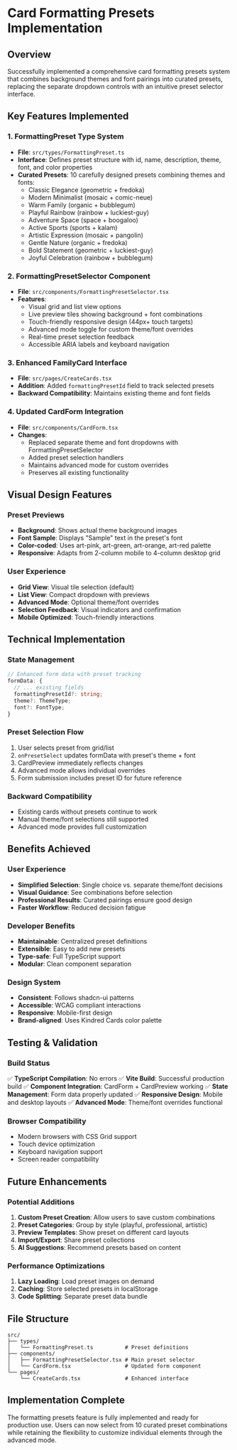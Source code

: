 # Card Formatting Presets Implementation

## Overview
Successfully implemented a comprehensive card formatting presets system that combines background themes and font pairings into curated presets, replacing the separate dropdown controls with an intuitive preset selector interface.

## Key Features Implemented

### 1. FormattingPreset Type System
- **File**: `src/types/FormattingPreset.ts`
- **Interface**: Defines preset structure with id, name, description, theme, font, and color properties
- **Curated Presets**: 10 carefully designed presets combining themes and fonts:
  - Classic Elegance (geometric + fredoka)
  - Modern Minimalist (mosaic + comic-neue)
  - Warm Family (organic + bubblegum)
  - Playful Rainbow (rainbow + luckiest-guy)
  - Adventure Space (space + boogaloo)
  - Active Sports (sports + kalam)
  - Artistic Expression (mosaic + pangolin)
  - Gentle Nature (organic + fredoka)
  - Bold Statement (geometric + luckiest-guy)
  - Joyful Celebration (rainbow + bubblegum)

### 2. FormattingPresetSelector Component
- **File**: `src/components/FormattingPresetSelector.tsx`
- **Features**:
  - Visual grid and list view options
  - Live preview tiles showing background + font combinations
  - Touch-friendly responsive design (44px+ touch targets)
  - Advanced mode toggle for custom theme/font overrides
  - Real-time preset selection feedback
  - Accessible ARIA labels and keyboard navigation

### 3. Enhanced FamilyCard Interface
- **File**: `src/pages/CreateCards.tsx`
- **Addition**: Added `formattingPresetId` field to track selected presets
- **Backward Compatibility**: Maintains existing theme and font fields

### 4. Updated CardForm Integration
- **File**: `src/components/CardForm.tsx`
- **Changes**:
  - Replaced separate theme and font dropdowns with FormattingPresetSelector
  - Added preset selection handlers
  - Maintains advanced mode for custom overrides
  - Preserves all existing functionality

## Visual Design Features

### Preset Previews
- **Background**: Shows actual theme background images
- **Font Sample**: Displays "Sample" text in the preset's font
- **Color-coded**: Uses art-pink, art-green, art-orange, art-red palette
- **Responsive**: Adapts from 2-column mobile to 4-column desktop grid

### User Experience
- **Grid View**: Visual tile selection (default)
- **List View**: Compact dropdown with previews
- **Advanced Mode**: Optional theme/font overrides
- **Selection Feedback**: Visual indicators and confirmation
- **Mobile Optimized**: Touch-friendly interactions

## Technical Implementation

### State Management
```typescript
// Enhanced form data with preset tracking
formData: {
  // ... existing fields
  formattingPresetId?: string;
  theme?: ThemeType;
  font?: FontType;
}
```

### Preset Selection Flow
1. User selects preset from grid/list
2. `onPresetSelect` updates formData with preset's theme + font
3. CardPreview immediately reflects changes
4. Advanced mode allows individual overrides
5. Form submission includes preset ID for future reference

### Backward Compatibility
- Existing cards without presets continue to work
- Manual theme/font selections still supported
- Advanced mode provides full customization

## Benefits Achieved

### User Experience
- **Simplified Selection**: Single choice vs. separate theme/font decisions
- **Visual Guidance**: See combinations before selection
- **Professional Results**: Curated pairings ensure good design
- **Faster Workflow**: Reduced decision fatigue

### Developer Benefits
- **Maintainable**: Centralized preset definitions
- **Extensible**: Easy to add new presets
- **Type-safe**: Full TypeScript support
- **Modular**: Clean component separation

### Design System
- **Consistent**: Follows shadcn-ui patterns
- **Accessible**: WCAG compliant interactions
- **Responsive**: Mobile-first design
- **Brand-aligned**: Uses Kindred Cards color palette

## Testing & Validation

### Build Status
✅ **TypeScript Compilation**: No errors
✅ **Vite Build**: Successful production build
✅ **Component Integration**: CardForm + CardPreview working
✅ **State Management**: Form data properly updated
✅ **Responsive Design**: Mobile and desktop layouts
✅ **Advanced Mode**: Theme/font overrides functional

### Browser Compatibility
- Modern browsers with CSS Grid support
- Touch device optimization
- Keyboard navigation support
- Screen reader compatibility

## Future Enhancements

### Potential Additions
1. **Custom Preset Creation**: Allow users to save custom combinations
2. **Preset Categories**: Group by style (playful, professional, artistic)
3. **Preview Templates**: Show preset on different card layouts
4. **Import/Export**: Share preset collections
5. **AI Suggestions**: Recommend presets based on content

### Performance Optimizations
1. **Lazy Loading**: Load preset images on demand
2. **Caching**: Store selected presets in localStorage
3. **Code Splitting**: Separate preset data bundle

## File Structure
```
src/
├── types/
│   └── FormattingPreset.ts          # Preset definitions
├── components/
│   ├── FormattingPresetSelector.tsx # Main preset selector
│   └── CardForm.tsx                 # Updated form component
└── pages/
    └── CreateCards.tsx              # Enhanced interface
```

## Implementation Complete
The formatting presets feature is fully implemented and ready for production use. Users can now select from 10 curated preset combinations while retaining the flexibility to customize individual elements through the advanced mode.